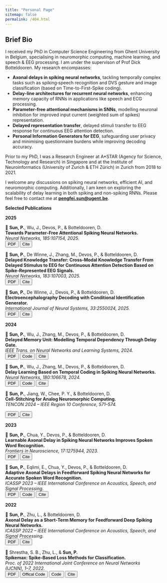 ```yaml
---
title: "Personal Page"
sitemap: false
permalink: /404.html
---
```


## Brief Bio

I received my PhD in Computer Science Engineering from Ghent University in Belgium, specialising in neuromorphic computing, machine learning, and speech & EEG processing. I am under the supervison of Prof Dick Botteldooren. My research encompasses:

- **Axonal delays in spiking neural networks**, tackling temporally complex tasks such as spiking‑speech recognition and DVS gesture and image classification (based on Time-to-First-Spike coding).  
- **Delay‑line architectures for recurrent neural networks**, enhancing memory capacity of RNNs in applications like speech and ECG processing.  
- **Parameter‑free attentional mechanisms in SNNs**, modelling neuronal inhibition for improved input current (weighted sum of spikes) representation. 
- **Delayed representation transfer**,  delayed stimuli transfer to EEG response for continuous EEG attention detection.  
- **Personal Information Generators for EEG**, safeguarding user privacy and minimising questionnaire burdens while improving decoding accuracy.

Prior to my PhD, I was a Research Engineer at A*STAR (Agency for Science, Technology and Research) in Singapore and at the Institute of Neuroinformatics (University of Zurich & ETH Zürich) in Zurich from 2018 to 2021.

I welcome any discussions on spiking neural networks, efficient AI, and neuromorphic computing. Additionally, I am keen on exploring the scalability of delay learning in both spiking and non-spiking RNNs. Please feel free to contact me at **pengfei.sun@ugent.be**.



**Selected Publications**

**2025**

<!-- 2. Towards Parameter‑Free Attentional SNNs (Neural Networks 185, 2025) -->
📄 <strong>Sun, P.</strong>, Wu, J., Devos, P., &amp; Botteldooren, D.  
<strong>Towards Parameter‑Free Attentional Spiking Neural Networks.</strong>  
<em>Neural Networks, 185:107154, 2025.</em>  
<a href="https://doi.org/10.1016/j.neunet.2025.107154" target="_blank"><button>PDF</button></a>
<button onclick="showBibtex('bib13')">Cite</button>
<div id="bib13" style="display:none; position:fixed; top:20%; left:50%; transform:translateX(-50%); background:#fff; border:1px solid #ccc; padding:1em; z-index:100; max-width:600px;">
  <pre id="txt13" style="white-space:pre-wrap;">
@article{sun2025towards,
  title={Towards parameter-free attentional spiking neural networks},
  author={Sun, Pengfei and Wu, Jibin and Devos, Paul and Botteldooren, Dick},
  journal={Neural Networks},
  volume={185},
  pages={107154},
  year={2025},
  publisher={Elsevier}
}
  </pre>
  <button onclick="copyBib('txt13')">Copy</button>
  <button onclick="hideBib('bib13')">Close</button>
</div>

<!-- 4. Delayed Knowledge Transfer (Neural Networks 183, 2025) -->
📄 <strong>Sun, P.</strong>, De Winne, J., Zhang, M., Devos, P., &amp; Botteldooren, D.  
<strong>Delayed Knowledge Transfer: Cross‑Modal Knowledge Transfer From Delayed Stimulus to EEG for Continuous Attention Detection Based on Spike‑Represented EEG Signals.</strong>  
<em>Neural Networks, 183:107003, 2025.</em>  
<a href="https://www.sciencedirect.com/science/article/pii/S0893608024009328" target="_blank"><button>PDF</button></a>
<button onclick="showBibtex('bib11')">Cite</button>
<div id="bib11" style="display:none; position:fixed; top:20%; left:50%; transform:translateX(-50%); background:#fff; border:1px solid #ccc; padding:1em; z-index:100; max-width:600px;">
  <pre id="txt11" style="white-space:pre-wrap;">
@article{sun2025delayed,
  title={Delayed knowledge transfer: Cross-modal knowledge transfer from delayed stimulus to EEG for continuous attention detection based on spike-represented EEG signals},
  author={Sun, Pengfei and De Winne, Jorg and Zhang, Malu and Devos, Paul and Botteldooren, Dick},
  journal={Neural Networks},
  volume={183},
  pages={107003},
  year={2025},
  publisher={Elsevier}
}
  </pre>
  <button onclick="copyBib('txt11')">Copy</button>
  <button onclick="hideBib('bib11')">Close</button>
</div>

<!-- 9. EEG Decoding with Conditional Identification Generator (I. J. Neural Systems 2025) -->
📄 <strong>Sun, P.</strong>, De Winne, J., Devos, P., &amp; Botteldooren, D.  
<strong>Electroencephalography Decoding with Conditional Identification Generator.</strong>  
<em>International Journal of Neural Systems, 33:2550024, 2025.</em>  
<a href="https://doi.org/10.1142/S0129065725500248" target="_blank"><button>PDF</button></a>
<button onclick="showBibtex('bib12')">Cite</button>
<div id="bib12" style="display:none; position:fixed; top:20%; left:50%; transform:translateX(-50%); background:#fff; border:1px solid #ccc; padding:1em; z-index:100; max-width:600px;">
  <pre id="txt12" style="white-space:pre-wrap;">
@article{sun2025electroencephalography,
  title={Electroencephalography Decoding with Conditional Identification Generator},
  author={Sun, Pengfei and De Winne, Jorg and Zhang, Malu and Devos, Paul and Botteldooren, Dick},
  journal={International journal of neural systems},
  pages={2550024},
  year={2025}
}
  </pre>
  <button onclick="copyBib('txt12')">Copy</button>
  <button onclick="hideBib('bib12')">Close</button>
</div>

**2024**

<!-- 1. Delayed Memory Unit (TNNLS 2024) -->
📄 <strong>Sun, P.</strong>, Wu, J., Zhang, M., Devos, P., &amp; Botteldooren, D.  
<strong>Delayed Memory Unit: Modelling Temporal Dependency Through Delay Gate.</strong>  
<em>IEEE Trans. on Neural Networks and Learning Systems, 2024.</em>  
<a href="https://arxiv.org/abs/2310.14982" target="_blank"><button>PDF</button></a>
<a href="https://github.com/sunpengfei1122/DMU" target="_blank"><button>Code</button></a>
<button onclick="showBibtex('bib8')">Cite</button>
<div id="bib8" style="display:none; position:fixed; top:20%; left:50%; transform:translateX(-50%); background:#fff; border:1px solid #ccc; padding:1em; z-index:100; max-width:600px;">
  <pre id="txt8" style="white-space:pre-wrap;">
@article{sun2024delayed,
  title={Delayed memory unit: modeling temporal dependency through delay gate},
  author={Sun, Pengfei and Wu, Jibin and Zhang, Malu and Devos, Paul and Botteldooren, Dick},
  journal={IEEE Transactions on Neural Networks and Learning Systems},
  year={2024},
  publisher={IEEE}
}
  </pre>
  <button onclick="copyBib('txt8')">Copy</button>
  <button onclick="hideBib('bib8')">Close</button>
</div>


<!-- 3. Delay Learning Based on Temporal Coding (Neural Networks 180, 2024) -->
📄 <strong>Sun, P.</strong>, Wu, J., Zhang, M., Devos, P., &amp; Botteldooren, D.  
<strong>Delay Learning Based on Temporal Coding in Spiking Neural Networks.</strong>  
<em>Neural Networks, 180:106678, 2024.</em>  
<a href="https://doi.org/10.1016/j.neunet.2024.106678" target="_blank"><button>PDF</button></a>
<a href="https://github.com/sunpengfei1122/DLTC" target="_blank"><button>Code</button></a>
<button onclick="showBibtex('bib9')">Cite</button>
<div id="bib9" style="display:none; position:fixed; top:20%; left:50%; transform:translateX(-50%); background:#fff; border:1px solid #ccc; padding:1em; z-index:100; max-width:600px;">
  <pre id="txt9" style="white-space:pre-wrap;">
@article{sun2024delay,
  title={Delay learning based on temporal coding in Spiking Neural Networks},
  author={Sun, Pengfei and Wu, Jibin and Zhang, Malu and Devos, Paul and Botteldooren, Dick},
  journal={Neural Networks},
  volume={180},
  pages={106678},
  year={2024},
  publisher={Elsevier}
}
  </pre>
  <button onclick="copyBib('txt9')">Copy</button>
  <button onclick="hideBib('bib9')">Close</button>
</div>

<!--10 Cell‑Stitching for Analog Neuromorphic Computing -->
📄 <strong>Sun, P.</strong>, Jiang, W., Chee, P. Y., &amp; Botteldooren, D.  
<strong>Cell‑Stitching for Analog Neuromorphic Computing.</strong>  
<em>TENCON 2024 – IEEE Region 10 Conference, 571–574.</em>

<a href="https://doi.org/10.1109/TENCON61640.2024.10903095" target="_blank">
  <button>PDF</button>
</a>
<button onclick="showBibtex('bib14')">Cite</button>

<div id="bib14" style="display:none; position:fixed; top:20%; left:50%; transform:translateX(-50%); background:#fff; border:1px solid #ccc; padding:1em; z-index:100; max-width:600px;">
  <pre id="txt14" style="white-space:pre-wrap;">
@inproceedings{sun2024cell,
  title={Cell-Stitching for Analog Neuromorphic Computing},
  author={Sun, Pengfei and Jiang, Wenyu and Chee, Piew Yoong and Botteldooren, Dick},
  booktitle={TENCON 2024-2024 IEEE Region 10 Conference (TENCON)},
  pages={571--574},
  year={2024},
  organization={IEEE}
}
  </pre>
  <button onclick="copyBib('txt14')">Copy</button>
  <button onclick="hideBib('bib14')">Close</button>
</div>

**2023**

<!-- 5. Learnable Axonal Delay (Frontiers in Neuroscience 2023) -->
📄 <strong>Sun, P.</strong>, Chua, Y., Devos, P., &amp; Botteldooren, D.  
<strong>Learnable Axonal Delay in Spiking Neural Networks Improves Spoken Word Recognition.</strong>  
<em>Frontiers in Neuroscience, 17:1275944, 2023.</em>  
<a href="https://doi.org/10.3389/fnins.2023.1275944" target="_blank"><button>PDF</button></a>
<button onclick="showBibtex('bib3')">Cite</button>
<div id="bib3" style="display:none; position:fixed; top:20%; left:50%; transform:translateX(-50%); background:#fff; border:1px solid #ccc; padding:1em; z-index:100; max-width:600px;">
  <pre id="txt3" style="white-space:pre-wrap;">
@article{sun2023learnable,
  title={Learnable axonal delay in spiking neural networks improves spoken word recognition},
  author={Sun, Pengfei and Chua, Yansong and Devos, Paul and Botteldooren, Dick},
  journal={Frontiers in Neuroscience},
  volume={17},
  pages={1275944},
  year={2023},
  publisher={Frontiers Media SA}
}
  </pre>
  <button onclick="copyBib('txt3')">Copy</button>
  <button onclick="hideBib('bib3')">Close</button>
</div>

<!-- 7. Adaptive Axonal Delays (ICASSP 2023) -->
📄 <strong>Sun, P.</strong>, Eqlimi, E., Chua, Y., Devos, P., &amp; Botteldooren, D.  
<strong>Adaptive Axonal Delays in Feedforward Spiking Neural Networks for Accurate Spoken Word Recognition.</strong>  
<em>ICASSP 2023 – IEEE International Conference on Acoustics, Speech, and Signal Processing.</em>  
<a href="https://doi.org/10.1109/ICASSP49357.2023.10094768" target="_blank"><button>PDF</button></a>
<a href="https://github.com/sunpengfei1122/Adaptive_axonal_delay" target="_blank"><button>Code</button></a>
<button onclick="showBibtex('bib1')">Cite</button>
<div id="bib1" style="display:none; position:fixed; top:20%; left:50%; transform:translateX(-50%); background:#fff; border:1px solid #ccc; padding:1em; z-index:100; max-width:600px;">
  <pre id="txt1" style="white-space:pre-wrap;">
@INPROCEEDINGS{10094768,
  author={Sun, Pengfei and Eqlimi, Ehsan and Chua, Yansong and Devos, Paul and Botteldooren, Dick},
  booktitle={ICASSP 2023 - 2023 IEEE International Conference on Acoustics, Speech and Signal Processing (ICASSP)}, 
  title={Adaptive Axonal Delays in Feedforward Spiking Neural Networks for Accurate Spoken Word Recognition}, 
  year={2023},
  volume={},
  number={},
  pages={1-5},
  doi={10.1109/ICASSP49357.2023.10094768}}
  </pre>
  <button onclick="copyBib('txt1')">Copy</button>
  <button onclick="hideBib('bib1')">Close</button>
</div>

**2022**

<!-- 6. Axonal Delay as Short‑Term Memory (ICASSP 2022) -->
📄 <strong>Sun, P.</strong>, Zhu, L., &amp; Botteldooren, D.  
<strong>Axonal Delay as a Short‑Term Memory for Feedforward Deep Spiking Neural Networks.</strong>  
<em>ICASSP 2022 – IEEE International Conference on Acoustics, Speech, and Signal Processing.</em>  
<a href="https://arxiv.org/abs/2205.02115" target="_blank"><button>PDF</button></a>
<button onclick="showBibtex('bib2')">Cite</button>
<div id="bib2" style="display:none; position:fixed; top:20%; left:50%; transform:translateX(-50%); background:#fff; border:1px solid #ccc; padding:1em; z-index:100; max-width:600px;">
  <pre id="txt2" style="white-space:pre-wrap;">
@inproceedings{sun2022axonal,
  title={Axonal delay as a short-term memory for feed forward deep spiking neural networks},
  author={Sun, Pengfei and Zhu, Longwei and Botteldooren, Dick},
  booktitle={ICASSP 2022-2022 IEEE international conference on acoustics, speech and signal processing (ICASSP)},
  pages={8932--8936},
  year={2022},
  organization={IEEE}
}
  </pre>
  <button onclick="copyBib('txt2')">Copy</button>
  <button onclick="hideBib('bib2')">Close</button>
</div>

<!-- 8. Spikemax (IJCNN 2022) -->
📄 Shrestha, S. B., Zhu, L., &amp; <strong>Sun, P.</strong>  
<strong>Spikemax: Spike‑Based Loss Methods for Classification.</strong>  
<em>Proc. of 2022 International Joint Conference on Neural Networks (IJCNN), 1–7, 2022.</em>  
<a href="https://doi.org/10.1109/IJCNN55064.2022.9892379" target="_blank"><button>PDF</button></a>
<a href="https://github.com/lava-nc/lava-dl/blob/main/src/lava/lib/dl/slayer/loss.py" target="_blank"><button>Offical Code</button></a>
<a href="https://github.com/sunpengfei1122/Spikemax" target="_blank"><button>Code</button></a>
<button onclick="showBibtex('bib5')">Cite</button>
<div id="bib5" style="display:none; position:fixed; top:20%; left:50%; transform:translateX(-50%); background:#fff; border:1px solid #ccc; padding:1em; z-index:100; max-width:600px;">
  <pre id="txt5" style="white-space:pre-wrap;">
@inproceedings{shrestha2022spikemax,
  title={Spikemax: spike-based loss methods for classification},
  author={Shrestha, Sumit Bam and Zhu, Longwei and Sun, Pengfei},
  booktitle={2022 international joint conference on neural networks (IJCNN)},
  pages={1--7},
  year={2022},
  organization={IEEE}
}
  </pre>
  <button onclick="copyBib('txt5')">Copy</button>
  <button onclick="hideBib('bib5')">Close</button>
</div>
<script defer src="/assets/js/bibtex.js"></script>

